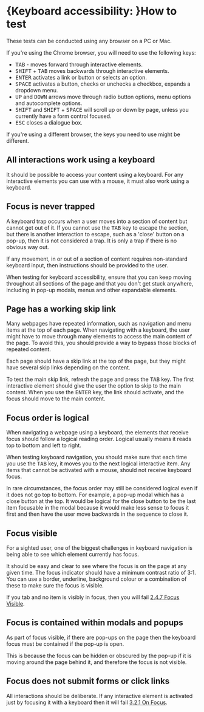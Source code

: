 # {Keyboard accessibility: }How to test

These tests can be conducted using any browser on a PC or Mac.

If you're using the Chrome browser, you will need to use the following keys:
- <kbd>TAB</kbd> - moves forward through interactive elements.
- <kbd>SHIFT</kbd> + <kbd>TAB</kbd> moves backwards through interactive elements.
- <kbd>ENTER</kbd> activates a link or button or selects an option.
- <kbd>SPACE</kbd> activates a button, checks or unchecks a checkbox, expands a dropdown menu.
- <kbd>UP</kbd> and <kbd>DOWN</kbd> arrows move through radio button options, menu options and autocomplete options.
- <kbd>SHIFT</kbd> and <kbd>SHIFT</kbd> + <kbd>SPACE</kbd> will scroll up or down by page, unless you currently have a form control focused.
- <kbd>ESC</kbd> closes a dialogue box.

If you're using a different browser, the keys you need to use might be different.

## All interactions work using a keyboard
It should be possible to access your content using a keyboard. For any interactive elements you can use with a mouse, it must also work using a keyboard.

## Focus is never trapped
A keyboard trap occurs when a user moves into a section of content but cannot get out of it. If you cannot use the <kbd>TAB</kbd> key to escape the section, but there is another interaction to escape, such as a 'close' button on a pop-up, then it is not considered a trap. It is only a trap if there is no obvious way out.

If any movement, in or out of a section of content requires non-standard keyboard input, then instructions should be provided to the user.

When testing for keyboard accessibility, ensure that you can keep moving throughout all sections of the page and that you don't get stuck anywhere, including in pop-up modals, menus and other expandable elements.

## Page has a working skip link
Many webpages have repeated information, such as navigation and menu items at the top of each page. When navigating with a keyboard, the user might have to move through many elements to access the main content of the page. To avoid this, you should provide a way to bypass those blocks of repeated content.

Each page should have a skip link at the top of the page, but they might have several skip links depending on the content.

To test the main skip link, refresh the page and press the <kbd>TAB</kbd> key. The first interactive element should give the user the option to skip to the main content. When you use the <kbd>ENTER</kbd> key, the link should activate, and the focus should move to the main content.

## Focus order is logical
When navigating a webpage using a keyboard, the elements that receive focus should follow a logical reading order. Logical usually means it reads top to bottom and left to right.

When testing keyboard navigation, you should make sure that each time you use the <kbd>TAB</kbd> key, it moves you to the next logical interactive item. Any items that cannot be activated with a mouse, should not receive keyboard focus.

In rare circumstances, the focus order may still be considered logical even if it does not go top to bottom. For example, a pop-up modal which has a close button at the top. It would be logical for the close button to be the last item focusable in the modal because it would make less sense to focus it first and then have the user move backwards in the sequence to close it.

## Focus visible
For a sighted user, one of the biggest challenges in keyboard navigation is being able to see which element currently has focus. 

It should be easy and clear to see where the focus is on the page at any given time. The focus indicator should have a minimum contrast ratio of 3:1. You can use a border, underline, background colour or a combination of these to make sure the focus is visible.

If you tab and no item is visibly in focus, then you will fail [2.4.7 Focus Visible]({wcagify}).

## Focus is contained within modals and popups
As part of focus visible, if there are pop-ups on the page then the keyboard focus must be contained if the pop-up is open.

This is because the focus can be hidden or obscured by the pop-up if it is moving around the page behind it, and therefore the focus is not visible.

## Focus does not submit forms or click links
All interactions should be deliberate. If any interactive element is activated just by focusing it with a keyboard then it will fail [3.2.1 On Focus]({wcagify}).
